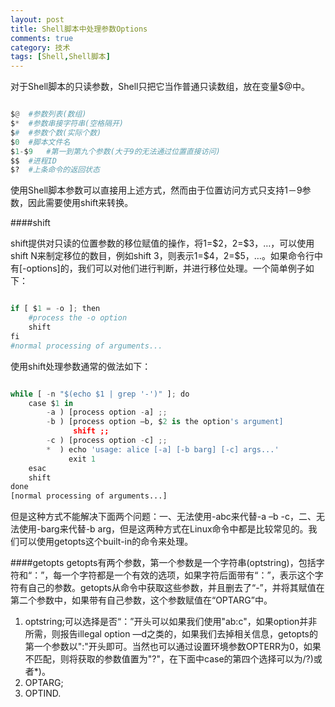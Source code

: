 ```yaml
---
layout: post
title: Shell脚本中处理参数Options
comments: true
category: 技术
tags: [Shell,Shell脚本]
---
```


对于Shell脚本的只读参数，Shell只把它当作普通只读数组，放在变量$@中。

```python

$@	#参数列表(数组)
$*	#参数串接字符串(空格隔开)
$#	#参数个数(实际个数)
$0	#脚本文件名
$1-$9	#第一到第九个参数(大于9的无法通过位置直接访问)
$$	#进程ID
$?	#上条命令的返回状态

```

使用Shell脚本参数可以直接用上述方式，然而由于位置访问方式只支持1－9参数，因此需要使用shift来转换。

####shift

shift提供对只读的位置参数的移位赋值的操作，将1=\$2，2=\$3，…，可以使用shift N来制定移位的数目，例如shift 3，则表示1=\$4，2=\$5，…。如果命令行中有[-options]的，我们可以对他们进行判断，并进行移位处理。一个简单例子如下：

```python

if [ $1 = -o ]; then 
    #process the -o option 
    shift 
fi 
#normal processing of arguments...

```

使用shift处理参数通常的做法如下：

```python

while [ -n "$(echo $1 | grep '-')" ]; do 
    case $1 in 
        -a ) [process option -a] ;; 
        -b ) [process option –b, $2 is the option's argument]   
              shift ;; 
        -c ) [process option -c] ;; 
        *  ) echo 'usage: alice [-a] [-b barg] [-c] args...' 
             exit 1 
    esac 
    shift 
done 
[normal processing of arguments...]

```

但是这种方式不能解决下面两个问题：一、无法使用-abc来代替-a –b -c，二、无法使用-barg来代替-b arg，但是这两种方式在Linux命令中都是比较常见的。我们可以使用getopts这个built-in的命令来处理。

####getopts
getopts有两个参数，第一个参数是一个字符串(optstring)，包括字符和“：”，每一个字符都是一个有效的选项，如果字符后面带有“：”，表示这个字符有自己的参数。getopts从命令中获取这些参数，并且删去了“-”，并将其赋值在第二个参数中，如果带有自己参数，这个参数赋值在“OPTARG”中。

1. optstring;可以选择是否“：”开头可以如果我们使用"ab:c"，如果option并非所需，则报告illegal option —d之类的，如果我们去掉相关信息，getopts的第一个参数以":"开头即可。当然也可以通过设置环境参数OPTERR为0，如果不匹配，则将获取的参数值置为"?"，在下面中case的第四个选择可以为/?)或者*)。
2. OPTARG;
3. OPTIND.
